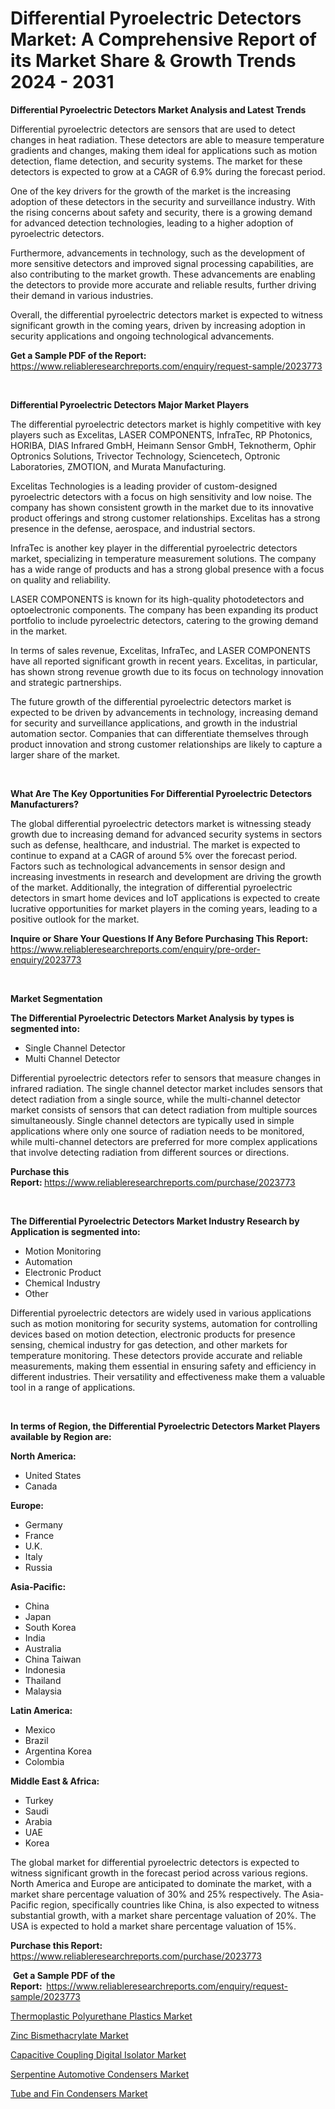 <p><h1>Differential Pyroelectric Detectors Market: A Comprehensive Report of its Market Share & Growth Trends 2024 - 2031</h1></p><p><strong>Differential Pyroelectric Detectors Market Analysis and Latest Trends</strong></p>
<p><p>Differential pyroelectric detectors are sensors that are used to detect changes in heat radiation. These detectors are able to measure temperature gradients and changes, making them ideal for applications such as motion detection, flame detection, and security systems. The market for these detectors is expected to grow at a CAGR of 6.9% during the forecast period.</p><p>One of the key drivers for the growth of the market is the increasing adoption of these detectors in the security and surveillance industry. With the rising concerns about safety and security, there is a growing demand for advanced detection technologies, leading to a higher adoption of pyroelectric detectors.</p><p>Furthermore, advancements in technology, such as the development of more sensitive detectors and improved signal processing capabilities, are also contributing to the market growth. These advancements are enabling the detectors to provide more accurate and reliable results, further driving their demand in various industries.</p><p>Overall, the differential pyroelectric detectors market is expected to witness significant growth in the coming years, driven by increasing adoption in security applications and ongoing technological advancements.</p></p>
<p><strong>Get a Sample PDF of the Report:&nbsp;</strong> <a href="https://www.reliableresearchreports.com/enquiry/request-sample/2023773">https://www.reliableresearchreports.com/enquiry/request-sample/2023773</a></p>
<p>&nbsp;</p>
<p><strong>Differential Pyroelectric Detectors Major Market Players</strong></p>
<p><p>The differential pyroelectric detectors market is highly competitive with key players such as Excelitas, LASER COMPONENTS, InfraTec, RP Photonics, HORIBA, DIAS Infrared GmbH, Heimann Sensor GmbH, Teknotherm, Ophir Optronics Solutions, Trivector Technology, Sciencetech, Optronic Laboratories, ZMOTION, and Murata Manufacturing.</p><p>Excelitas Technologies is a leading provider of custom-designed pyroelectric detectors with a focus on high sensitivity and low noise. The company has shown consistent growth in the market due to its innovative product offerings and strong customer relationships. Excelitas has a strong presence in the defense, aerospace, and industrial sectors.</p><p>InfraTec is another key player in the differential pyroelectric detectors market, specializing in temperature measurement solutions. The company has a wide range of products and has a strong global presence with a focus on quality and reliability.</p><p>LASER COMPONENTS is known for its high-quality photodetectors and optoelectronic components. The company has been expanding its product portfolio to include pyroelectric detectors, catering to the growing demand in the market.</p><p>In terms of sales revenue, Excelitas, InfraTec, and LASER COMPONENTS have all reported significant growth in recent years. Excelitas, in particular, has shown strong revenue growth due to its focus on technology innovation and strategic partnerships.</p><p>The future growth of the differential pyroelectric detectors market is expected to be driven by advancements in technology, increasing demand for security and surveillance applications, and growth in the industrial automation sector. Companies that can differentiate themselves through product innovation and strong customer relationships are likely to capture a larger share of the market.</p></p>
<p>&nbsp;</p>
<p><strong>What Are The Key Opportunities For Differential Pyroelectric Detectors Manufacturers?</strong></p>
<p><p>The global differential pyroelectric detectors market is witnessing steady growth due to increasing demand for advanced security systems in sectors such as defense, healthcare, and industrial. The market is expected to continue to expand at a CAGR of around 5% over the forecast period. Factors such as technological advancements in sensor design and increasing investments in research and development are driving the growth of the market. Additionally, the integration of differential pyroelectric detectors in smart home devices and IoT applications is expected to create lucrative opportunities for market players in the coming years, leading to a positive outlook for the market.</p></p>
<p><strong>Inquire or Share Your Questions If Any Before Purchasing This Report:</strong> <a href="https://www.reliableresearchreports.com/enquiry/pre-order-enquiry/2023773">https://www.reliableresearchreports.com/enquiry/pre-order-enquiry/2023773</a></p>
<p>&nbsp;</p>
<p><strong>Market Segmentation</strong></p>
<p><strong>The Differential Pyroelectric Detectors Market Analysis by types is segmented into:</strong></p>
<p><ul><li>Single Channel Detector</li><li>Multi Channel Detector</li></ul></p>
<p><p>Differential pyroelectric detectors refer to sensors that measure changes in infrared radiation. The single channel detector market includes sensors that detect radiation from a single source, while the multi-channel detector market consists of sensors that can detect radiation from multiple sources simultaneously. Single channel detectors are typically used in simple applications where only one source of radiation needs to be monitored, while multi-channel detectors are preferred for more complex applications that involve detecting radiation from different sources or directions.</p></p>
<p><strong>Purchase this Report:&nbsp;</strong><a href="https://www.reliableresearchreports.com/purchase/2023773">https://www.reliableresearchreports.com/purchase/2023773</a></p>
<p>&nbsp;</p>
<p><strong>The Differential Pyroelectric Detectors Market Industry Research by Application is segmented into:</strong></p>
<p><ul><li>Motion Monitoring</li><li>Automation</li><li>Electronic Product</li><li>Chemical Industry</li><li>Other</li></ul></p>
<p><p>Differential pyroelectric detectors are widely used in various applications such as motion monitoring for security systems, automation for controlling devices based on motion detection, electronic products for presence sensing, chemical industry for gas detection, and other markets for temperature monitoring. These detectors provide accurate and reliable measurements, making them essential in ensuring safety and efficiency in different industries. Their versatility and effectiveness make them a valuable tool in a range of applications.</p></p>
<p>&nbsp;</p>
<p><strong>In terms of Region, the Differential Pyroelectric Detectors Market Players available by Region are:</strong></p>
<p>
    <p> <strong> North America: </strong>
        <ul>
            <li>United States</li>
            <li>Canada</li>
        </ul>
        </p> 
    <p> <strong> Europe: </strong>
        <ul>
            <li>Germany</li>
            <li>France</li>
            <li>U.K.</li>
            <li>Italy</li>
            <li>Russia</li>
        </ul>
        </p> 
    <p> <strong> Asia-Pacific: </strong>
        <ul>
            <li>China</li>
            <li>Japan</li>
            <li>South Korea</li>
            <li>India</li>
            <li>Australia</li>
            <li>China Taiwan</li>
            <li>Indonesia</li>
            <li>Thailand</li>
            <li>Malaysia</li>
        </ul>
        </p> 
    <p> <strong> Latin America: </strong>
        <ul>
            <li>Mexico</li>
            <li>Brazil</li>
            <li>Argentina Korea</li>
            <li>Colombia</li>
        </ul>
        </p> 
    <p> <strong> Middle East & Africa: </strong>
        <ul>
            <li>Turkey</li>
            <li>Saudi</li>
            <li>Arabia</li>
            <li>UAE</li>
            <li>Korea</li>
        </ul>
    </p>
    </p>
<p><p>The global market for differential pyroelectric detectors is expected to witness significant growth in the forecast period across various regions. North America and Europe are anticipated to dominate the market, with a market share percentage valuation of 30% and 25% respectively. The Asia-Pacific region, specifically countries like China, is also expected to witness substantial growth, with a market share percentage valuation of 20%. The USA is expected to hold a market share percentage valuation of 15%.</p></p>
<p><strong>Purchase this Report: </strong><a href="https://www.reliableresearchreports.com/purchase/2023773">https://www.reliableresearchreports.com/purchase/2023773</a></p>
<p>&nbsp;<strong>Get a Sample PDF of the Report:&nbsp;&nbsp;</strong><a href="https://www.reliableresearchreports.com/enquiry/request-sample/2023773">https://www.reliableresearchreports.com/enquiry/request-sample/2023773</a></p>
<p><strong></strong></p>
<p><p><a href="https://eight-handstand-8fb.notion.site/Thermoplastic-Polyurethane-Plastics-Market-Dynamics-2024-2031-Also-about-Its-Market-Trends-Project-498fcdd842234f2da97f752cce36a9ed">Thermoplastic Polyurethane Plastics Market</a></p><p><a href="https://simplistic-meeting-7ee.notion.site/Global-Zinc-Bismethacrylate-Market-Size-and-Market-Trends-Insights-and-Projections-from-2024-to-203-99e6febbe66243188694054b4f137507">Zinc Bismethacrylate Market</a></p><p><a href="https://github.com/bmorecock/Market-Research-Report-List-2/blob/main/capacitive-coupling-digital-isolator-market.md">Capacitive Coupling Digital Isolator Market</a></p><p><a href="https://view.publitas.com/reportprime-1/serpentine-automotive-condensers-market-size-share-trends-analysis-report-by-application-regional-outlook-competitive-strategies-and-segment-forecasts-2024-2031/">Serpentine Automotive Condensers Market</a></p><p><a href="https://view.publitas.com/reportprime-1/tube-and-fin-condensers-market-size-share-trends-analysis-report-by-material-by-type-by-end-user-by-region-and-segment-forecasts-2024-2031/">Tube and Fin Condensers Market</a></p></p>